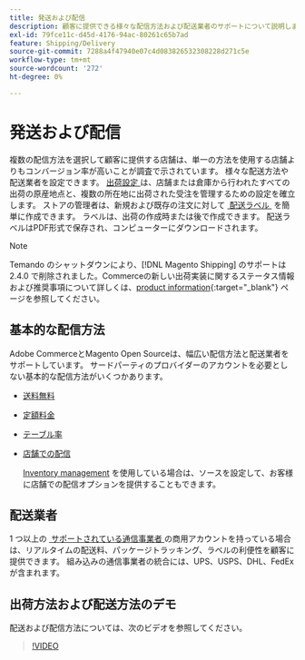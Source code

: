 ```yaml
---
title: 発送および配信
description: 顧客に提供できる様々な配信方法および配送業者のサポートについて説明します。
exl-id: 79fce11c-d45d-4176-94ac-80261c65b7ad
feature: Shipping/Delivery
source-git-commit: 7288a4f47940e07c4d083826532308228d271c5e
workflow-type: tm+mt
source-wordcount: '272'
ht-degree: 0%

---
```


# 発送および配信

複数の配信方法を選択して顧客に提供する店舗は、単一の方法を使用する店舗よりもコンバージョン率が高いことが調査で示されています。 様々な配送方法や配送業者を設定できます。 [&#x200B; 出荷設定 &#x200B;](shipping-settings.md) は、店舗または倉庫から行われたすべての出荷の原産地点と、複数の所在地に出荷された受注を管理するための設定を確立します。 ストアの管理者は、新規および既存の注文に対して [&#x200B; 配送ラベル &#x200B;](shipping-labels.md) を簡単に作成できます。 ラベルは、出荷の作成時または後で作成できます。 配送ラベルはPDF形式で保存され、コンピューターにダウンロードされます。

>[!NOTE]
>
>Temando のシャットダウンにより、[!DNL Magento Shipping] のサポートは 2.4.0 で削除されました。Commerceの新しい出荷実装に関するステータス情報および推奨事項について詳しくは、[product information](https://business.adobe.com/jp/products/magento/shipping.html){:target="_blank"} ページを参照してください。

## 基本的な配信方法

Adobe CommerceとMagento Open Sourceは、幅広い配信方法と配送業者をサポートしています。 サードパーティのプロバイダーのアカウントを必要としない基本的な配信方法がいくつかあります。

* [送料無料](shipping-free.md)

* [定額料金](shipping-flat-rate.md)

* [テーブル率](shipping-table-rate.md)

* [店舗での配信](shipping-in-store-delivery.md)

  [Inventory management](../inventory-management/introduction.md) を使用している場合は、ソースを設定して、お客様に店舗での配信オプションを提供することもできます。

## 配送業者

1 つ以上の [&#x200B; サポートされている通信事業者 &#x200B;](carriers.md) の商用アカウントを持っている場合は、リアルタイムの配送料、パッケージトラッキング、ラベルの利便性を顧客に提供できます。 組み込みの通信事業者の統合には、UPS、USPS、DHL、FedEx が含まれます。

## 出荷方法および配送方法のデモ

配送および配信方法については、次のビデオを参照してください。

>[!VIDEO](https://video.tv.adobe.com/v/3410208/?quality=12&learn=on&captions=jpn)
